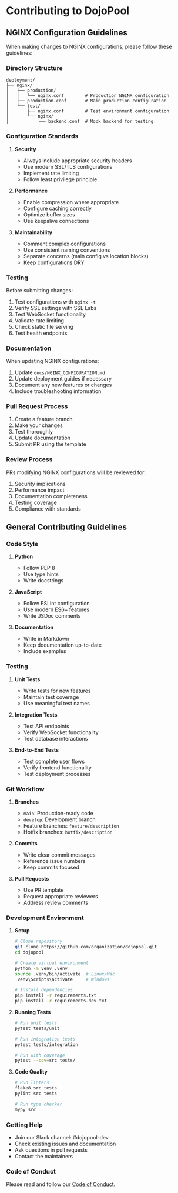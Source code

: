 # Contributing to DojoPool

## NGINX Configuration Guidelines

When making changes to NGINX configurations, please follow these guidelines:

### Directory Structure

```
deployment/
├── nginx/
│   ├── production/
│   │   └── nginx.conf        # Production NGINX configuration
│   ├── production.conf       # Main production configuration
│   └── test/
│       ├── nginx.conf        # Test environment configuration
│       └── nginx/
│           └── backend.conf  # Mock backend for testing
```

### Configuration Standards

1. **Security**

   - Always include appropriate security headers
   - Use modern SSL/TLS configurations
   - Implement rate limiting
   - Follow least privilege principle

2. **Performance**

   - Enable compression where appropriate
   - Configure caching correctly
   - Optimize buffer sizes
   - Use keepalive connections

3. **Maintainability**
   - Comment complex configurations
   - Use consistent naming conventions
   - Separate concerns (main config vs location blocks)
   - Keep configurations DRY

### Testing

Before submitting changes:

1. Test configurations with `nginx -t`
2. Verify SSL settings with SSL Labs
3. Test WebSocket functionality
4. Validate rate limiting
5. Check static file serving
6. Test health endpoints

### Documentation

When updating NGINX configurations:

1. Update `docs/NGINX_CONFIGURATION.md`
2. Update deployment guides if necessary
3. Document any new features or changes
4. Include troubleshooting information

### Pull Request Process

1. Create a feature branch
2. Make your changes
3. Test thoroughly
4. Update documentation
5. Submit PR using the template

### Review Process

PRs modifying NGINX configurations will be reviewed for:

1. Security implications
2. Performance impact
3. Documentation completeness
4. Testing coverage
5. Compliance with standards

## General Contributing Guidelines

### Code Style

1. **Python**

   - Follow PEP 8
   - Use type hints
   - Write docstrings

2. **JavaScript**

   - Follow ESLint configuration
   - Use modern ES6+ features
   - Write JSDoc comments

3. **Documentation**
   - Write in Markdown
   - Keep documentation up-to-date
   - Include examples

### Testing

1. **Unit Tests**

   - Write tests for new features
   - Maintain test coverage
   - Use meaningful test names

2. **Integration Tests**

   - Test API endpoints
   - Verify WebSocket functionality
   - Test database interactions

3. **End-to-End Tests**
   - Test complete user flows
   - Verify frontend functionality
   - Test deployment processes

### Git Workflow

1. **Branches**

   - `main`: Production-ready code
   - `develop`: Development branch
   - Feature branches: `feature/description`
   - Hotfix branches: `hotfix/description`

2. **Commits**

   - Write clear commit messages
   - Reference issue numbers
   - Keep commits focused

3. **Pull Requests**
   - Use PR template
   - Request appropriate reviewers
   - Address review comments

### Development Environment

1. **Setup**

   ```bash
   # Clone repository
   git clone https://github.com/organization/dojopool.git
   cd dojopool

   # Create virtual environment
   python -m venv .venv
   source .venv/bin/activate  # Linux/Mac
   .venv\Scripts\activate     # Windows

   # Install dependencies
   pip install -r requirements.txt
   pip install -r requirements-dev.txt
   ```

2. **Running Tests**

   ```bash
   # Run unit tests
   pytest tests/unit

   # Run integration tests
   pytest tests/integration

   # Run with coverage
   pytest --cov=src tests/
   ```

3. **Code Quality**

   ```bash
   # Run linters
   flake8 src tests
   pylint src tests

   # Run type checker
   mypy src
   ```

### Getting Help

- Join our Slack channel: #dojopool-dev
- Check existing issues and documentation
- Ask questions in pull requests
- Contact the maintainers

### Code of Conduct

Please read and follow our [Code of Conduct](CODE_OF_CONDUCT.md).
